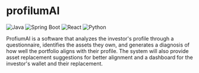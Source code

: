 # profilumAI

![Java](https://img.shields.io/badge/Java-ED8B00?style=for-the-badge&logo=java&logoColor=white)
![Spring Boot](https://img.shields.io/badge/Spring%20Boot-6DB33F?style=for-the-badge&logo=spring-boot&logoColor=white)
![React](https://img.shields.io/badge/React-20232A?style=for-the-badge&logo=react&logoColor=61DAFB)
![Python](https://img.shields.io/badge/Python-3776AB?style=for-the-badge&logo=python&logoColor=white)

ProfiumAI is a software that analyzes the investor's profile through a questionnaire, identifies the assets they own, and generates a diagnosis of how well the portfolio aligns with their profile. The system will also provide asset replacement suggestions for better alignment and a dashboard for the investor's wallet and their replacement.
